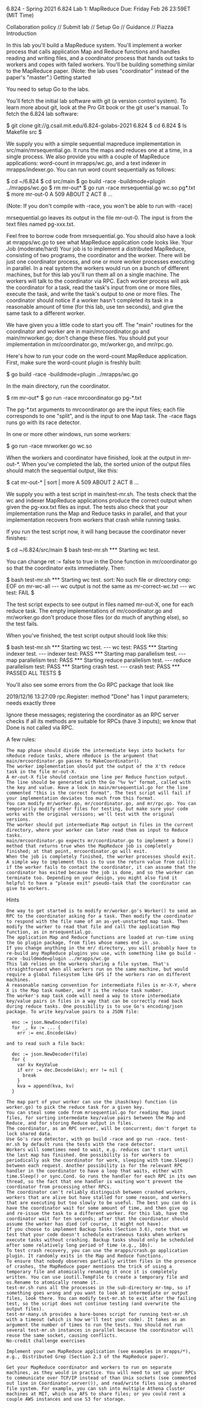 
6.824 - Spring 2021
6.824 Lab 1: MapReduce
Due: Friday Feb 26 23:59ET (MIT Time)

Collaboration policy // Submit lab // Setup Go // Guidance // Piazza
Introduction

In this lab you'll build a MapReduce system. You'll implement a worker process that calls application Map and Reduce functions and handles reading and writing files, and a coordinator process that hands out tasks to workers and copes with failed workers. You'll be building something similar to the MapReduce paper. (Note: the lab uses "coordinator" instead of the paper's "master".)
Getting started

You need to setup Go to the labs.

You'll fetch the initial lab software with git (a version control system). To learn more about git, look at the Pro Git book or the git user's manual. To fetch the 6.824 lab software:

$ git clone git://g.csail.mit.edu/6.824-golabs-2021 6.824
$ cd 6.824
$ ls
Makefile src
$

We supply you with a simple sequential mapreduce implementation in src/main/mrsequential.go. It runs the maps and reduces one at a time, in a single process. We also provide you with a couple of MapReduce applications: word-count in mrapps/wc.go, and a text indexer in mrapps/indexer.go. You can run word count sequentially as follows:

$ cd ~/6.824
$ cd src/main
$ go build -race -buildmode=plugin ../mrapps/wc.go
$ rm mr-out*
$ go run -race mrsequential.go wc.so pg*.txt
$ more mr-out-0
A 509
ABOUT 2
ACT 8
...

(Note: If you don't compile with -race, you won't be able to run with -race)

mrsequential.go leaves its output in the file mr-out-0. The input is from the text files named pg-xxx.txt.

Feel free to borrow code from mrsequential.go. You should also have a look at mrapps/wc.go to see what MapReduce application code looks like.
Your Job (moderate/hard)
Your job is to implement a distributed MapReduce, consisting of two programs, the coordinator and the worker. There will be just one coordinator process, and one or more worker processes executing in parallel. In a real system the workers would run on a bunch of different machines, but for this lab you'll run them all on a single machine. The workers will talk to the coordinator via RPC. Each worker process will ask the coordinator for a task, read the task's input from one or more files, execute the task, and write the task's output to one or more files. The coordinator should notice if a worker hasn't completed its task in a reasonable amount of time (for this lab, use ten seconds), and give the same task to a different worker.

We have given you a little code to start you off. The "main" routines for the coordinator and worker are in main/mrcoordinator.go and main/mrworker.go; don't change these files. You should put your implementation in mr/coordinator.go, mr/worker.go, and mr/rpc.go.

Here's how to run your code on the word-count MapReduce application. First, make sure the word-count plugin is freshly built:

$ go build -race -buildmode=plugin ../mrapps/wc.go

In the main directory, run the coordinator.

$ rm mr-out*
$ go run -race mrcoordinator.go pg-*.txt

The pg-*.txt arguments to mrcoordinator.go are the input files; each file corresponds to one "split", and is the input to one Map task. The -race flags runs go with its race detector.

In one or more other windows, run some workers:

$ go run -race mrworker.go wc.so

When the workers and coordinator have finished, look at the output in mr-out-*. When you've completed the lab, the sorted union of the output files should match the sequential output, like this:

$ cat mr-out-* | sort | more
A 509
ABOUT 2
ACT 8
...

We supply you with a test script in main/test-mr.sh. The tests check that the wc and indexer MapReduce applications produce the correct output when given the pg-xxx.txt files as input. The tests also check that your implementation runs the Map and Reduce tasks in parallel, and that your implementation recovers from workers that crash while running tasks.

If you run the test script now, it will hang because the coordinator never finishes:

$ cd ~/6.824/src/main
$ bash test-mr.sh
*** Starting wc test.

You can change ret := false to true in the Done function in mr/coordinator.go so that the coordinator exits immediately. Then:

$ bash test-mr.sh
*** Starting wc test.
sort: No such file or directory
cmp: EOF on mr-wc-all
--- wc output is not the same as mr-correct-wc.txt
--- wc test: FAIL
$

The test script expects to see output in files named mr-out-X, one for each reduce task. The empty implementations of mr/coordinator.go and mr/worker.go don't produce those files (or do much of anything else), so the test fails.

When you've finished, the test script output should look like this:

$ bash test-mr.sh
*** Starting wc test.
--- wc test: PASS
*** Starting indexer test.
--- indexer test: PASS
*** Starting map parallelism test.
--- map parallelism test: PASS
*** Starting reduce parallelism test.
--- reduce parallelism test: PASS
*** Starting crash test.
--- crash test: PASS
*** PASSED ALL TESTS
$

You'll also see some errors from the Go RPC package that look like

2019/12/16 13:27:09 rpc.Register: method "Done" has 1 input parameters; needs exactly three

Ignore these messages; registering the coordinator as an RPC server checks if all its methods are suitable for RPCs (have 3 inputs); we know that Done is not called via RPC.

A few rules:

    The map phase should divide the intermediate keys into buckets for nReduce reduce tasks, where nReduce is the argument that main/mrcoordinator.go passes to MakeCoordinator().
    The worker implementation should put the output of the X'th reduce task in the file mr-out-X.
    A mr-out-X file should contain one line per Reduce function output. The line should be generated with the Go "%v %v" format, called with the key and value. Have a look in main/mrsequential.go for the line commented "this is the correct format". The test script will fail if your implementation deviates too much from this format.
    You can modify mr/worker.go, mr/coordinator.go, and mr/rpc.go. You can temporarily modify other files for testing, but make sure your code works with the original versions; we'll test with the original versions.
    The worker should put intermediate Map output in files in the current directory, where your worker can later read them as input to Reduce tasks.
    main/mrcoordinator.go expects mr/coordinator.go to implement a Done() method that returns true when the MapReduce job is completely finished; at that point, mrcoordinator.go will exit.
    When the job is completely finished, the worker processes should exit. A simple way to implement this is to use the return value from call(): if the worker fails to contact the coordinator, it can assume that the coordinator has exited because the job is done, and so the worker can terminate too. Depending on your design, you might also find it helpful to have a "please exit" pseudo-task that the coordinator can give to workers. 

Hints

    One way to get started is to modify mr/worker.go's Worker() to send an RPC to the coordinator asking for a task. Then modify the coordinator to respond with the file name of an as-yet-unstarted map task. Then modify the worker to read that file and call the application Map function, as in mrsequential.go.
    The application Map and Reduce functions are loaded at run-time using the Go plugin package, from files whose names end in .so.
    If you change anything in the mr/ directory, you will probably have to re-build any MapReduce plugins you use, with something like go build -race -buildmode=plugin ../mrapps/wc.go
    This lab relies on the workers sharing a file system. That's straightforward when all workers run on the same machine, but would require a global filesystem like GFS if the workers ran on different machines.
    A reasonable naming convention for intermediate files is mr-X-Y, where X is the Map task number, and Y is the reduce task number.
    The worker's map task code will need a way to store intermediate key/value pairs in files in a way that can be correctly read back during reduce tasks. One possibility is to use Go's encoding/json package. To write key/value pairs to a JSON file:

      enc := json.NewEncoder(file)
      for _, kv := ... {
        err := enc.Encode(&kv)

    and to read such a file back:

      dec := json.NewDecoder(file)
      for {
        var kv KeyValue
        if err := dec.Decode(&kv); err != nil {
          break
        }
        kva = append(kva, kv)
      }

    The map part of your worker can use the ihash(key) function (in worker.go) to pick the reduce task for a given key.
    You can steal some code from mrsequential.go for reading Map input files, for sorting intermedate key/value pairs between the Map and Reduce, and for storing Reduce output in files.
    The coordinator, as an RPC server, will be concurrent; don't forget to lock shared data.
    Use Go's race detector, with go build -race and go run -race. test-mr.sh by default runs the tests with the race detector.
    Workers will sometimes need to wait, e.g. reduces can't start until the last map has finished. One possibility is for workers to periodically ask the coordinator for work, sleeping with time.Sleep() between each request. Another possibility is for the relevant RPC handler in the coordinator to have a loop that waits, either with time.Sleep() or sync.Cond. Go runs the handler for each RPC in its own thread, so the fact that one handler is waiting won't prevent the coordinator from processing other RPCs.
    The coordinator can't reliably distinguish between crashed workers, workers that are alive but have stalled for some reason, and workers that are executing but too slowly to be useful. The best you can do is have the coordinator wait for some amount of time, and then give up and re-issue the task to a different worker. For this lab, have the coordinator wait for ten seconds; after that the coordinator should assume the worker has died (of course, it might not have).
    If you choose to implement Backup Tasks (Section 3.6), note that we test that your code doesn't schedule extraneous tasks when workers execute tasks without crashing. Backup tasks should only be scheduled after some relatively long period of time (e.g., 10s).
    To test crash recovery, you can use the mrapps/crash.go application plugin. It randomly exits in the Map and Reduce functions.
    To ensure that nobody observes partially written files in the presence of crashes, the MapReduce paper mentions the trick of using a temporary file and atomically renaming it once it is completely written. You can use ioutil.TempFile to create a temporary file and os.Rename to atomically rename it.
    test-mr.sh runs all the processes in the sub-directory mr-tmp, so if something goes wrong and you want to look at intermediate or output files, look there. You can modify test-mr.sh to exit after the failing test, so the script does not continue testing (and overwrite the output files).
    test-mr-many.sh provides a bare-bones script for running test-mr.sh with a timeout (which is how we'll test your code). It takes as an argument the number of times to run the tests. You should not run several test-mr.sh instances in parallel because the coordinator will reuse the same socket, causing conflicts.
    No-credit challenge exercises

    Implement your own MapReduce application (see examples in mrapps/*), e.g., Distributed Grep (Section 2.3 of the MapReduce paper).

    Get your MapReduce coordinator and workers to run on separate machines, as they would in practice. You will need to set up your RPCs to communicate over TCP/IP instead of than Unix sockets (see commented out line in Coordinator.server()), and read/write files using a shared file system. For example, you can ssh into multiple Athena cluster machines at MIT, which use AFS to share files; or you could rent a couple AWS instances and use S3 for storage. 


